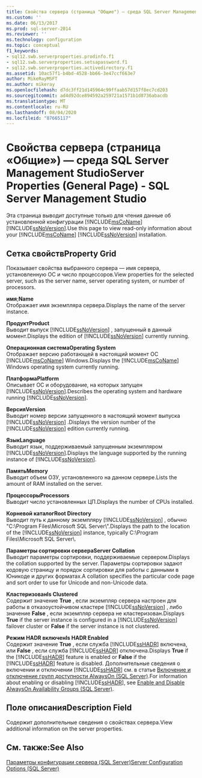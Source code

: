 ```yaml
---
title: Свойства сервера (страница "Общие") — среда SQL Server Management Studio | Документы Майкрософт
ms.custom: ''
ms.date: 06/13/2017
ms.prod: sql-server-2014
ms.reviewer: ''
ms.technology: configuration
ms.topic: conceptual
f1_keywords:
- sql12.swb.serverproperties.prodinfo.f1
- sql12.swb.serverproperties.setsapassword.f1
- sql12.swb.serverproperties.activedirectory.f1
ms.assetid: 10ac57f1-b4bd-4528-bb66-3e47ccf663e7
author: MikeRayMSFT
ms.author: mikeray
ms.openlocfilehash: d7dc3ff21d145964c99ffaab57d157f8ec7cd203
ms.sourcegitcommit: ad4d92dce894592a259721a1571b1d8736abacdb
ms.translationtype: MT
ms.contentlocale: ru-RU
ms.lasthandoff: 08/04/2020
ms.locfileid: "87665117"
---
```

# <a name="server-properties-general-page---sql-server-management-studio"></a><span data-ttu-id="bf3d2-102">Свойства сервера (страница «Общие») — среда SQL Server Management Studio</span><span class="sxs-lookup"><span data-stu-id="bf3d2-102">Server Properties (General Page) - SQL Server Management Studio</span></span>
  <span data-ttu-id="bf3d2-103">Эта страница выводит доступные только для чтения данные об установленной конфигурации [!INCLUDE[msCoName](../../includes/msconame-md.md)] [!INCLUDE[ssNoVersion](../../includes/ssnoversion-md.md)].</span><span class="sxs-lookup"><span data-stu-id="bf3d2-103">Use this page to view read-only information about your [!INCLUDE[msCoName](../../includes/msconame-md.md)] [!INCLUDE[ssNoVersion](../../includes/ssnoversion-md.md)] installation.</span></span>  
  
## <a name="property-grid"></a><span data-ttu-id="bf3d2-104">Сетка свойств</span><span class="sxs-lookup"><span data-stu-id="bf3d2-104">Property Grid</span></span>  
 <span data-ttu-id="bf3d2-105">Показывает свойства выбранного сервера — имя сервера, установленную ОС и число процессоров.</span><span class="sxs-lookup"><span data-stu-id="bf3d2-105">View properties for the selected server, such as the server name, server operating system, or number of processors.</span></span>  
  
 <span data-ttu-id="bf3d2-106">**имя**;</span><span class="sxs-lookup"><span data-stu-id="bf3d2-106">**Name**</span></span>  
 <span data-ttu-id="bf3d2-107">Отображает имя экземпляра сервера.</span><span class="sxs-lookup"><span data-stu-id="bf3d2-107">Displays the name of the server instance.</span></span>  
  
 <span data-ttu-id="bf3d2-108">**Продукт**</span><span class="sxs-lookup"><span data-stu-id="bf3d2-108">**Product**</span></span>  
 <span data-ttu-id="bf3d2-109">Выводит выпуск [!INCLUDE[ssNoVersion](../../includes/ssnoversion-md.md)] , запущенный в данный момент.</span><span class="sxs-lookup"><span data-stu-id="bf3d2-109">Displays the edition of [!INCLUDE[ssNoVersion](../../includes/ssnoversion-md.md)] currently running.</span></span>  
  
 <span data-ttu-id="bf3d2-110">**Операционная система**</span><span class="sxs-lookup"><span data-stu-id="bf3d2-110">**Operating System**</span></span>  
 <span data-ttu-id="bf3d2-111">Отображает версию работающей в настоящий момент ОС [!INCLUDE[msCoName](../../includes/msconame-md.md)] Windows.</span><span class="sxs-lookup"><span data-stu-id="bf3d2-111">Displays the [!INCLUDE[msCoName](../../includes/msconame-md.md)] Windows operating system currently running.</span></span>  
  
 <span data-ttu-id="bf3d2-112">**Платформа**</span><span class="sxs-lookup"><span data-stu-id="bf3d2-112">**Platform**</span></span>  
 <span data-ttu-id="bf3d2-113">Описывает ОС и оборудование, на которых запущен [!INCLUDE[ssNoVersion](../../includes/ssnoversion-md.md)].</span><span class="sxs-lookup"><span data-stu-id="bf3d2-113">Describes the operating system and hardware running [!INCLUDE[ssNoVersion](../../includes/ssnoversion-md.md)].</span></span>  
  
 <span data-ttu-id="bf3d2-114">**Версия**</span><span class="sxs-lookup"><span data-stu-id="bf3d2-114">**Version**</span></span>  
 <span data-ttu-id="bf3d2-115">Выводит номер версии запущенного в настоящий момент выпуска [!INCLUDE[ssNoVersion](../../includes/ssnoversion-md.md)] .</span><span class="sxs-lookup"><span data-stu-id="bf3d2-115">Displays the version number of the [!INCLUDE[ssNoVersion](../../includes/ssnoversion-md.md)] edition currently running.</span></span>  
  
 <span data-ttu-id="bf3d2-116">**Язык**</span><span class="sxs-lookup"><span data-stu-id="bf3d2-116">**Language**</span></span>  
 <span data-ttu-id="bf3d2-117">Выводит язык, поддерживаемый запущенным экземпляром [!INCLUDE[ssNoVersion](../../includes/ssnoversion-md.md)].</span><span class="sxs-lookup"><span data-stu-id="bf3d2-117">Displays the language supported by the running instance of [!INCLUDE[ssNoVersion](../../includes/ssnoversion-md.md)].</span></span>  
  
 <span data-ttu-id="bf3d2-118">**Память**</span><span class="sxs-lookup"><span data-stu-id="bf3d2-118">**Memory**</span></span>  
 <span data-ttu-id="bf3d2-119">Выводит объем ОЗУ, установленного на данном сервере.</span><span class="sxs-lookup"><span data-stu-id="bf3d2-119">Lists the amount of RAM installed on the server.</span></span>  
  
 <span data-ttu-id="bf3d2-120">**Процессоры**</span><span class="sxs-lookup"><span data-stu-id="bf3d2-120">**Processors**</span></span>  
 <span data-ttu-id="bf3d2-121">Выводит число установленных ЦП.</span><span class="sxs-lookup"><span data-stu-id="bf3d2-121">Displays the number of CPUs installed.</span></span>  
  
 <span data-ttu-id="bf3d2-122">**Корневой каталог**</span><span class="sxs-lookup"><span data-stu-id="bf3d2-122">**Root Directory**</span></span>  
 <span data-ttu-id="bf3d2-123">Выводит путь к данному экземпляру [!INCLUDE[ssNoVersion](../../includes/ssnoversion-md.md)] , обычно "C:\Program Files\Microsoft SQL Server\\".</span><span class="sxs-lookup"><span data-stu-id="bf3d2-123">Displays the path to the location of the [!INCLUDE[ssNoVersion](../../includes/ssnoversion-md.md)] instance, typically C:\Program Files\Microsoft SQL Server\\.</span></span>  
  
 <span data-ttu-id="bf3d2-124">**Параметры сортировки сервера**</span><span class="sxs-lookup"><span data-stu-id="bf3d2-124">**Server Collation**</span></span>  
 <span data-ttu-id="bf3d2-125">Выводит параметры сортировки, поддерживаемые сервером.</span><span class="sxs-lookup"><span data-stu-id="bf3d2-125">Displays the collation supported by the server.</span></span> <span data-ttu-id="bf3d2-126">Параметры сортировки задают кодовую страницу и порядок сортировки для работы с данными в Юникоде и других форматах.</span><span class="sxs-lookup"><span data-stu-id="bf3d2-126">A collation specifies the particular code page and sort order to use for Unicode and non-Unicode data.</span></span>  
  
 <span data-ttu-id="bf3d2-127">**Кластеризован**</span><span class="sxs-lookup"><span data-stu-id="bf3d2-127">**Is Clustered**</span></span>  
 <span data-ttu-id="bf3d2-128">Содержит значение **True** , если экземпляр сервера настроен для работы в отказоустойчивом кластере [!INCLUDE[ssNoVersion](../../includes/ssnoversion-md.md)] , либо значение **False** , если экземпляр сервера не кластеризован.</span><span class="sxs-lookup"><span data-stu-id="bf3d2-128">Displays **True** if the server instance is configured in a [!INCLUDE[ssNoVersion](../../includes/ssnoversion-md.md)] failover cluster or **False** if the server instance is not clustered.</span></span>  
  
 <span data-ttu-id="bf3d2-129">**Режим HADR включен**</span><span class="sxs-lookup"><span data-stu-id="bf3d2-129">**Is HADR Enabled**</span></span>  
 <span data-ttu-id="bf3d2-130">Содержит значение **True** , если служба [!INCLUDE[ssHADR](../../includes/sshadr-md.md)] включена, или **False** , если служба [!INCLUDE[ssHADR](../../includes/sshadr-md.md)] отключена.</span><span class="sxs-lookup"><span data-stu-id="bf3d2-130">Displays **True** if the [!INCLUDE[ssHADR](../../includes/sshadr-md.md)] feature is enabled or **False** if the [!INCLUDE[ssHADR](../../includes/sshadr-md.md)] feature is disabled.</span></span> <span data-ttu-id="bf3d2-131">Дополнительные сведения о включении и отключении [!INCLUDE[ssHADR](../../includes/sshadr-md.md)] см. в статье [Включение и отключение групп доступности AlwaysOn (SQL Server)](../availability-groups/windows/enable-and-disable-always-on-availability-groups-sql-server.md).</span><span class="sxs-lookup"><span data-stu-id="bf3d2-131">For information about enabling or disabling [!INCLUDE[ssHADR](../../includes/sshadr-md.md)], see [Enable and Disable AlwaysOn Availability Groups &#40;SQL Server&#41;](../availability-groups/windows/enable-and-disable-always-on-availability-groups-sql-server.md).</span></span>  
  
## <a name="description-field"></a><span data-ttu-id="bf3d2-132">Поле описания</span><span class="sxs-lookup"><span data-stu-id="bf3d2-132">Description Field</span></span>  
 <span data-ttu-id="bf3d2-133">Содержит дополнительные сведения о свойствах сервера.</span><span class="sxs-lookup"><span data-stu-id="bf3d2-133">View additional information on the server properties.</span></span>  
  
## <a name="see-also"></a><span data-ttu-id="bf3d2-134">См. также:</span><span class="sxs-lookup"><span data-stu-id="bf3d2-134">See Also</span></span>  
 [<span data-ttu-id="bf3d2-135">Параметры конфигурации сервера (SQL Server)</span><span class="sxs-lookup"><span data-stu-id="bf3d2-135">Server Configuration Options &#40;SQL Server&#41;</span></span>](server-configuration-options-sql-server.md)  
  
  
